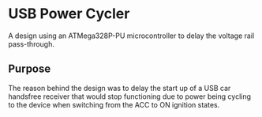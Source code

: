# USB Power Cycler
A design using an ATMega328P-PU microcontroller to delay the voltage rail pass-through.

## Purpose
The reason behind the design was to delay the start up of a USB car handsfree receiver that would stop functioning due to power being cycling to the device when switching from the ACC to ON ignition states.


